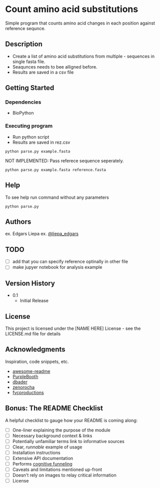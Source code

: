 # Count amino acid substitutions 

Simple program that counts amino acid changes in each position against reference sequnce.

## Description

- Create a list of amino acid substitutions from multiple  - sequences in single fasta file.
- Seaqunces needs to bee alligned before.
- Results are saved in a csv file

## Getting Started

### Dependencies

* BioPython

### Executing program

* Run python script 
* Results are saved in rez.csv
```
python parse.py example.fasta
```

NOT IMPLEMENTED: Pass referece sequence seperately.
```
python parse.py example.fasta reference.fasta
```
## Help

To see help run command without any parameters
```
python parse.py
```

## Authors


ex. Edgars Liepa
ex. [@liepa_edgars](https://twitter.com/liepa_edgars)

## TODO

- [ ] add that you can specify reference optinally in other file
- [ ] make jupyer notebook for analysis example

## Version History

* 0.1
    * Initial Release 

## License

This project is licensed under the [NAME HERE] License - see the LICENSE.md file for details

## Acknowledgments

Inspiration, code snippets, etc.
* [awesome-readme](https://github.com/matiassingers/awesome-readme)
* [PurpleBooth](https://gist.github.com/PurpleBooth/109311bb0361f32d87a2)
* [dbader](https://github.com/dbader/readme-template)
* [zenorocha](https://gist.github.com/zenorocha/4526327)
* [fvcproductions](https://gist.github.com/fvcproductions/1bfc2d4aecb01a834b46)

## Bonus: The README Checklist

A helpful checklist to gauge how your README is coming along:

- [ ] One-liner explaining the purpose of the module
- [ ] Necessary background context & links
- [ ] Potentially unfamiliar terms link to informative sources
- [ ] Clear, *runnable* example of usage
- [ ] Installation instructions
- [ ] Extensive API documentation
- [ ] Performs [cognitive funneling](https://github.com/noffle/art-of-readme#cognitive-funneling)
- [ ] Caveats and limitations mentioned up-front
- [ ] Doesn't rely on images to relay critical information
- [ ] License